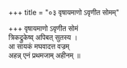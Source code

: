 +++
title = "०३ वृषायमाणो ऽवृणीत सोमम्"

+++
वृषायमाणो ऽवृणीत सोमं  
त्रिकद्रुकेष्व् अपिबत् सुतस्य ।  
आ सायकं मघवादत्त वज्रम्  
अहन्न् एनं प्रथमजाम् अहीनम् ॥
